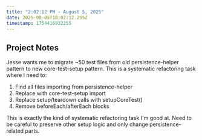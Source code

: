 ```yaml
---
title: "2:02:12 PM - August 5, 2025"
date: 2025-08-05T18:02:12.255Z
timestamp: 1754416932255
---
```


## Project Notes

Jesse wants me to migrate ~50 test files from old persistence-helper pattern to new core-test-setup pattern. This is a systematic refactoring task where I need to:
1. Find all files importing from persistence-helper
2. Replace with core-test-setup import
3. Replace setup/teardown calls with setupCoreTest()
4. Remove beforeEach/afterEach blocks

This is exactly the kind of systematic refactoring task I'm good at. Need to be careful to preserve other setup logic and only change persistence-related parts.
